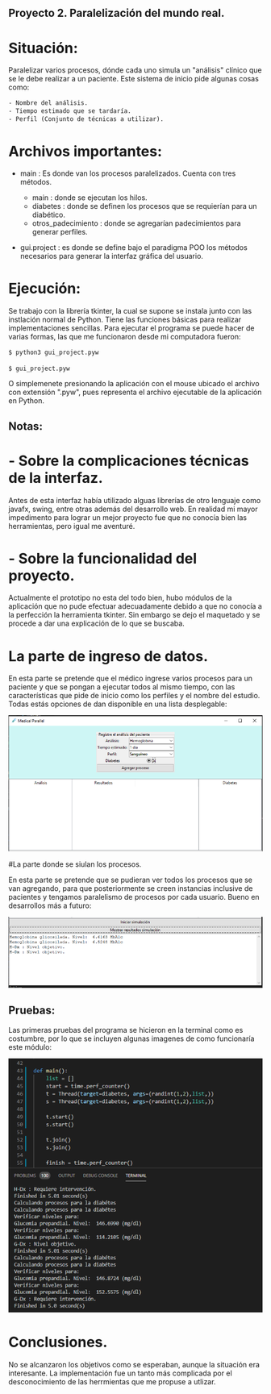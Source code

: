 ## Proyecto 2. Paralelización del mundo real.

# Situación:
Paralelizar varios procesos, dónde cada uno simula un "análisis" clínico que se le
debe realizar a un paciente. Este sistema de inicio pide algunas cosas como:

	- Nombre del análisis.
	- Tiempo estimado que se tardaría.
	- Perfil (Conjunto de técnicas a utilizar).

# Archivos importantes:

- main : Es donde van los procesos paralelizados. Cuenta con tres métodos.
	- main : donde se ejecutan los hilos.
	- diabetes : donde se definen los procesos que se requierían para un diabético.
	- otros_padecimiento : donde se agregarían padecimientos para generar perfiles.

- gui.project : es donde se define bajo el paradigma POO los métodos necesarios para
generar la interfaz gráfica del usuario.

# Ejecución:

Se trabajo con la librería tkinter, la cual se supone se instala junto con las instlación normal de Python. Tiene las funciones básicas para realizar implementaciones sencillas. Para ejecutar el programa se puede hacer de varias formas, las que me funcionaron desde mi computadora fueron:

	$ python3 gui_project.pyw

	$ gui_project.pyw

O simplemenete presionando la aplicación con el mouse ubicado el archivo con extensión
".pyw", pues representa el archivo ejecutable de la aplicación en Python.


## Notas:

# - Sobre la complicaciones técnicas de la interfaz.

Antes de esta interfaz había utilizado alguas librerías de otro lenguaje como javafx, swing, entre otras además del desarrollo web. En realidad mi mayor impedimento para lograr un mejor proyecto fue que no conocía bien las herramientas, pero igual me aventuré.

# - Sobre la funcionalidad del proyecto.

Actualmente el prototipo no esta del todo bien, hubo módulos de la aplicación que no pude efectuar adecuadamente debido a que no conocía a la perfección la herramienta tkinter. Sin embargo se dejo el maquetado y se procede a dar una explicación de lo que se buscaba.

# La parte de ingreso de datos.

En esta parte se pretende que el médico ingrese varios procesos para un paciente y que se pongan a ejecutar todos al mismo tiempo, con las características que pide de inicio como los perfiles y el nombre del estudio. Todas estás opciones de dan disponible en una lista
desplegable:

![Captura_02](capturas/Captura_02.png)

#La parte donde se siulan los procesos.

En esta parte se pretende que se pudieran ver todos los procesos que se van agregando, para que posteriormente se creen instancias inclusive de pacientes y tengamos paralelismo de procesos por cada usuario. Bueno en desarrollos más a futuro:

![Captura_03](capturas/Captura_03.png)

## Pruebas:

Las primeras pruebas del programa se hicieron en la terminal como es costumbre,
por lo que se incluyen algunas imagenes de como funcionaría este módulo:

![Captura_01](capturas/Captura_01.png)

# Conclusiones.

No se alcanzaron los objetivos como se esperaban, aunque la situación era interesante. La implementación fue un tanto más complicada por el desconocimiento de las herrmientas que me propuse a utlizar.
